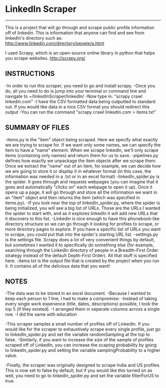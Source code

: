 LinkedIn Scraper
================


---------------------------------------

This is a project that will go through and scrape public profile information off of linkedin. 
This is information that anyone can find and see from linkedIn's directory such as:
http://www.linkedin.com/directory/people/a.html

I used Scrapy, which is an open-source online library in python that helps you scrape websites.
http://scrapy.org/


INSTRUCTIONS
------------

-In order to run this scraper, you need to go and install scrapy. 
-Once you do, all you need to do is jump into your terminal or command line and navigate to ~/linkedInScraper/linkedIn/
-Now type in: "scrapy crawl linkedin.com"
    -I have the CSV formatted data being outputted to standard out. If you would like data in a nice CSV format you should redirect this output
    -You can run the command "scrapy crawl linkedin.com > items.txt"


SUMMARY OF FILES
----------------

-items.py is the "item" object being scraped. Here we specify what exactly we are trying to scrape for. If we want only some names, we can specify the item to have a "name" element. When we scrape linkedIn, we'll only scrape items (containing only names) and return them for us to save.
-pipelines.py defines how exactly we unpackage the item objects after we scrape them. Once we extract the "name" out of an item, for example, we can decide how we are going to store it or display it in whatever format (in this case, the information was needed in a .txt or in an excel format)
-linkedIn_spider.py is the spider. It goes through and requests webpages (you can imagine that it goes and automatically "clicks on" each webpage to open it up). Once it opens up a page, it will go through and store all the information we want in an "item" object and then returns the item (which was specified in items.py).
      -If you look near the top of linkedIn_spider.py, where the spider is being initialized, you will see a big list of URLs. Those are the URLs I wanted the spider to start with, and as it explores linkedIn it will add new URLs that it discovers to this list. 
      -Linkedin is nice enough to have this phonebook-like directory structure so we can go through it looking for profiles to scrape, or more directory pages to explore. If you have a specific list of URLs you want to scrape, you could put that into the spider's starting URL list.
-settings.py is the settings file. Scrapy does a lot of very convenient things by default, but sometimes I wanted it to specifically do something else (for example, searching through the LinkedIn directory of people in a Breadth-First Order strategy instead of the default Depth-First Order). All that stuff is specified here.
-items.txt is the output file that is created by the project when you run it. It contains all of the delicious data that you want!


NOTES
-----

-The data was to be stored in an excel document.
-Because I wanted to keep each person to 1 line, I had to make a compromise:
	-Instead of taking every single work experience (title, dates, descriptions) possible, I took the top 5 (if they existed). 
	-I arranged them in seperate columns across a single row.
	-I did the same with education

-This scraper samples a small number of profiles off of LinkedIn. If you would like for the scraper to exhaustively scrape every single profile, just go to linkedIn_spider.py and set the variable randomSampling at the top to false.
-Similarly, if you want to increase the size of the sample of profiles scraped off of LinkedIn, you can increase the scaping probability by going to linkedIn_spider.py and setting the variable samplingProbability to a higher value.

-Finally, the scraper was originally designed to scrape India and US profiles. This is now set to false by default, but if you would like this turned on as well, you need to go to linkedIn_spider.py and set the variable filterForUS to true.

